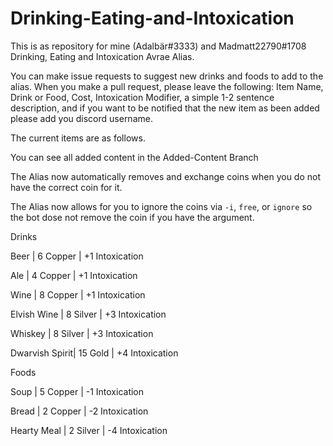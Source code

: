 # Drinking-Eating-and-Intoxication
This is as repository for mine (Adalbär#3333) and Madmatt22790#1708 Drinking, Eating and Intoxication Avrae Alias.

You can make issue requests to suggest new drinks and foods to add to the alias. When you make a pull request, please leave the following: Item Name, Drink or Food, Cost, Intoxication Modifier, a simple 1-2 sentence description, and if you want to be notified that the new item as been added please add you discord username. 

The current items are as follows. 

You can see all added content in the Added-Content Branch

The Alias now automatically removes and exchange coins when you do not have the correct coin for it. 

The Alias now allows for you to ignore the coins via `-i`, `free`, or `ignore` so the bot dose not remove the coin if you have the argument. 


Drinks

Beer           | 6 Copper  | +1 Intoxication

Ale            | 4 Copper  | +1 Intoxication

Wine           | 8 Copper  | +1 Intoxication

Elvish Wine    | 8 Silver  | +3 Intoxication

Whiskey        | 8 Silver  | +3 Intoxication

Dwarvish Spirit| 15 Gold   | +4 Intoxication



Foods

Soup           | 5 Copper  | -1 Intoxication 

Bread          | 2 Copper  | -2 Intoxication

Hearty Meal    | 2 Silver  | -4 Intoxication 

